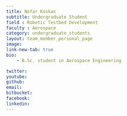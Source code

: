 ```yaml
---
title: Nofar Koskas
subtitle: Undergraduate Student
field : Robotic Testbed Development
faculty : Aerospace
category: undergraduate_students
layout: team_member_personal_page
image: 
link-new-tab: true
bio:
    - B.Sc. student in Aerospace Engineering

twitter: 
youtube: 
github: 
email: 
bitbucket: 
facebook: 
linkedin: 
---
```



